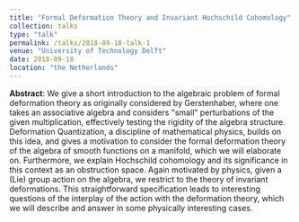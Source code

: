 ```yaml
---
title: "Formal Deformation Theory and Invariant Hochschild Cohomology"
collection: talks
type: "talk"
permalink: /talks/2018-09-18-talk-1
venue: "University of Technology Delft"
date: 2018-09-18
location: "the Netherlands"
---
```


<b>Abstract</b>: We give a short introduction to the algebraic problem of formal deformation theory as originally considered by Gerstenhaber, where one takes an associative algebra and considers "small" perturbations of the given multiplication, effectively testing the rigidity of the algebra structure. Deformation Quantization, a discipline of mathematical physics, builds on this idea, and gives a motivation to consider the formal deformation theory of the algebra of smooth functions on a manifold, which we will elaborate on. 
Furthermore, we explain Hochschild cohomology and its significance in this context as an obstruction space. Again motivated by physics, given a (Lie) group action on the algebra, we restrict to the theory of invariant deformations. This straightforward specification leads to interesting questions of the interplay of the action with the deformation theory, which we will describe and answer in some physically interesting cases.
